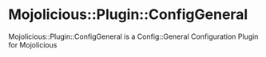 [//]: # ( README.md Fri 27 Oct 2023 16:44:50 MSK )

# Mojolicious::Plugin::ConfigGeneral

Mojolicious::Plugin::ConfigGeneral is a Config::General Configuration Plugin for Mojolicious
